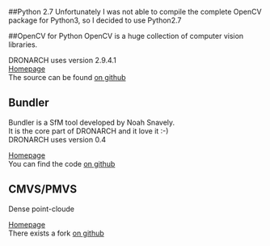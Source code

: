 ##Python 2.7
Unfortunately I was not able to compile the complete OpenCV package for Python3, so I decided to use Python2.7

##OpenCV for Python
OpenCV is a huge collection of computer vision libraries.

DRONARCH uses version 2.9.4.1  
[Homepage](http://opencv.org/)  
The source can be found [on github](https://github.com/Itseez/opencv)

## Bundler
Bundler is a SfM tool developed by Noah Snavely.  
It is the core part of DRONARCH and it love it :-)  
DRONARCH uses version 0.4  

[Homepage](http://www.cs.cornell.edu/~snavely/bundler/)  
You can find the code [on github](https://github.com/snavely/bundler_sfm)  

## CMVS/PMVS

Dense point-cloude

[Homepage](http://www.di.ens.fr/cmvs/)  
There exists a fork [on github](https://github.com/pmoulon/CMVS-PMVS)

